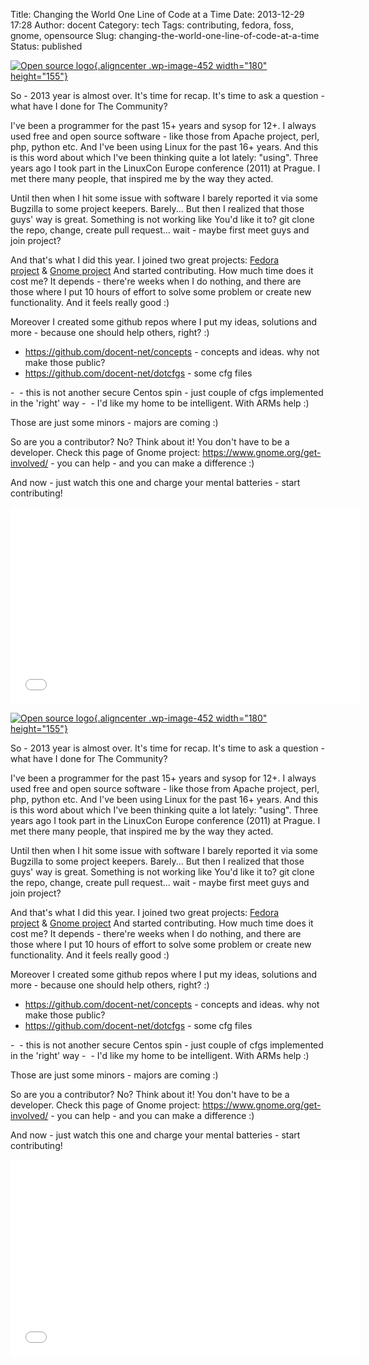 Title: Changing the World One Line of Code at a Time
Date: 2013-12-29 17:28
Author: docent
Category: tech
Tags: contributing, fedora, foss, gnome, opensource
Slug: changing-the-world-one-line-of-code-at-a-time
Status: published

<!--:en-->

[![Open source
logo](http://maciek.lasyk.info/sysop/wp-content/uploads/2013/12/opensource-550x475-t-300x259.png){.aligncenter
.wp-image-452 width="180"
height="155"}](http://maciek.lasyk.info/sysop/wp-content/uploads/2013/12/opensource-550x475-t.png)

So - 2013 year is almost over. It's time for recap. It's time to ask a
question - what have I done for The Community?

I've been a programmer for the past 15+ years and sysop for 12+. I
always used free and open source software - like those from Apache
project, perl, php, python etc. And I've been using Linux for the past
16+ years. And this is this word about which I've been thinking quite a
lot lately: "using". Three years ago I took part in the LinuxCon Europe
conference (2011) at Prague. I met there many people, that inspired me
by the way they acted.

Until then when I hit some issue with software I barely reported it via
some Bugzilla to some project keepers. Barely... But then I realized
that those guys' way is great. Something is not working like You'd like
it to? git clone the repo, change, create pull request... wait - maybe
first meet guys and join project?

And that's what I did this year. I joined two great projects: [Fedora
project](https://fedoraproject.org/) & [Gnome
project](https://www.gnome.org/) And started contributing. How much time
does it cost me? It depends - there're weeks when I do nothing, and
there are those where I put 10 hours of effort to solve some problem or
create new functionality. And it feels really good :)

Moreover I created some github repos where I put my ideas, solutions and
more - because one should help others, right? :)

-   <https://github.com/docent-net/concepts> - concepts and ideas. why
    not make those public?
-   <span
    style="line-height: 12.997159004211426px;"><https://github.com/docent-net/dotcfgs> -
    some cfg files  
   </span>
-   <https://github.com/docent-net/SecureCentos> - this is not another
    secure Centos spin - just couple of cfgs implemented in the 'right'
    way
-   <https://github.com/docent-net/HitTheHeat> - I'd like my home to
    be intelligent. With ARMs help :)

Those are just some minors - majors are coming :)

So are you a contributor? No? Think about it! You don't have to be a
developer. Check this page of Gnome
project: <https://www.gnome.org/get-involved/> - you can help - and you
can make a difference :)

And now - just watch this one and charge your mental batteries - start
contributing!

<iframe width="560" height="315" src="//www.youtube.com/embed/qK8NNL3WNKk?rel=0" frameborder="0" allowfullscreen></iframe><!--:--><!--:pl-->

[![Open source
logo](http://maciek.lasyk.info/sysop/wp-content/uploads/2013/12/opensource-550x475-t-300x259.png){.aligncenter
.wp-image-452 width="180"
height="155"}](http://maciek.lasyk.info/sysop/wp-content/uploads/2013/12/opensource-550x475-t.png)

So - 2013 year is almost over. It's time for recap. It's time to ask a
question - what have I done for The Community?

I've been a programmer for the past 15+ years and sysop for 12+. I
always used free and open source software - like those from Apache
project, perl, php, python etc. And I've been using Linux for the past
16+ years. And this is this word about which I've been thinking quite a
lot lately: "using". Three years ago I took part in the LinuxCon Europe
conference (2011) at Prague. I met there many people, that inspired me
by the way they acted.

Until then when I hit some issue with software I barely reported it via
some Bugzilla to some project keepers. Barely... But then I realized
that those guys' way is great. Something is not working like You'd like
it to? git clone the repo, change, create pull request... wait - maybe
first meet guys and join project?

And that's what I did this year. I joined two great projects: [Fedora
project](https://fedoraproject.org/) & [Gnome
project](https://www.gnome.org/) And started contributing. How much time
does it cost me? It depends - there're weeks when I do nothing, and
there are those where I put 10 hours of effort to solve some problem or
create new functionality. And it feels really good :)

Moreover I created some github repos where I put my ideas, solutions and
more - because one should help others, right? :)

-   <https://github.com/docent-net/concepts> - concepts and ideas. why
    not make those public?
-   <span
    style="line-height: 12.997159004211426px;"><https://github.com/docent-net/dotcfgs> -
    some cfg files  
   </span>
-   <https://github.com/docent-net/SecureCentos> - this is not another
    secure Centos spin - just couple of cfgs implemented in the 'right'
    way
-   <https://github.com/docent-net/HitTheHeat> - I'd like my home to
    be intelligent. With ARMs help :)

Those are just some minors - majors are coming :)

So are you a contributor? No? Think about it! You don't have to be a
developer. Check this page of Gnome
project: <https://www.gnome.org/get-involved/> - you can help - and you
can make a difference :)

And now - just watch this one and charge your mental batteries - start
contributing!

<iframe width="560" height="315" src="//www.youtube.com/embed/qK8NNL3WNKk?rel=0" frameborder="0" allowfullscreen></iframe><!--:-->
